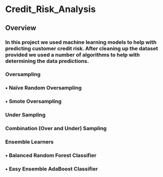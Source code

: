 # Credit_Risk_Analysis

## Overview
### In this project we used machine learning models to help with predicting customer credit risk. After cleaning up the dataset provided we used a number of algorithms to help with determining the data predictions. 
### Oversampling
###  •	Naïve Random Oversampling
###  •	Smote Oversampling
### Under Sampling
### Combination (Over and Under) Sampling
### Ensemble Learners		
###  •	Balanced Random Forest Classifier
###  •	Easy Ensemble AdaBoost Classifier
